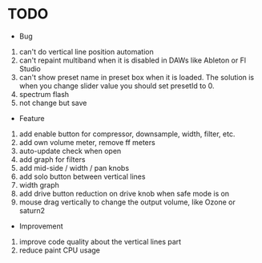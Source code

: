 # TODO

- Bug

1. can't do vertical line position automation
2. can't repaint multiband when it is disabled in DAWs like Ableton or Fl Studio
3. can't show preset name in preset box when it is loaded. The solution is when you change slider value you should set presetId to 0.
4. spectrum flash
5. not change but save

- Feature

1. add enable button for compressor, downsample, width, filter, etc.
2. add own volume meter, remove ff meters
3. auto-update check when open
4. add graph for filters
5. add mid-side / width / pan knobs
6. add solo button between vertical lines
7. width graph
8. add drive button reduction on drive knob when safe mode is on
9. mouse drag vertically to change the output volume, like Ozone or saturn2

- Improvement

1. improve code quality about the vertical lines part
2. reduce paint CPU usage
